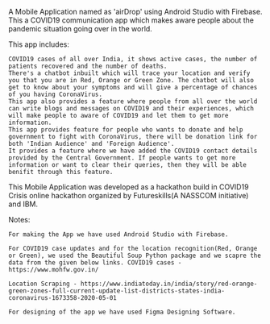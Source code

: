 A Mobile Application named as 'airDrop' using Android Studio with Firebase. This a COVID19 communication app which makes aware people about the pandemic situation going over in the world.

This app includes:

    COVID19 cases of all over India, it shows active cases, the number of patients recovered and the number of deaths.
    There's a chatbot inbuilt which will trace your location and verify you that you are in Red, Orange or Green Zone. The chatbot will also get to know about your symptoms and will give a percentage of chances of you having CoronaVirus.
    This app also provides a feature where people from all over the world can write blogs and messages on COVID19 and their experiences, which will make people to aware of COVID19 and let them to get more information.
    This app provides feature for people who wants to donate and help government to fight with CoronaVirus, there will be donation link for both 'Indian Audience' and 'Foreign Audience'.
    It provides a feature where we have added the COVID19 contact details provided by the Central Government. If people wants to get more information or want to clear their queries, then they will be able benifit through this feature.

This Mobile Application was developed as a hackathon build in COVID19 Crisis online hackathon organized by Futureskills(A NASSCOM initiative) and IBM.

Notes:

    For making the App we have used Android Studio with Firebase.

    For COVID19 case updates and for the location recognition(Red, Orange or Green), we used the Beautiful Soup Python package and we scapre the data from the given below links. COVID19 cases - https://www.mohfw.gov.in/

    Location Scraping - https://www.indiatoday.in/india/story/red-orange-green-zones-full-current-update-list-districts-states-india-coronavirus-1673358-2020-05-01

    For designing of the app we have used Figma Designing Software.
